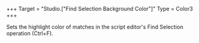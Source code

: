 +++
Target = "Studio.["Find Selection Background Color"]"
Type = Color3
+++

Sets the highlight color of matches in the script editor's Find Selection operation (Ctrl+F).